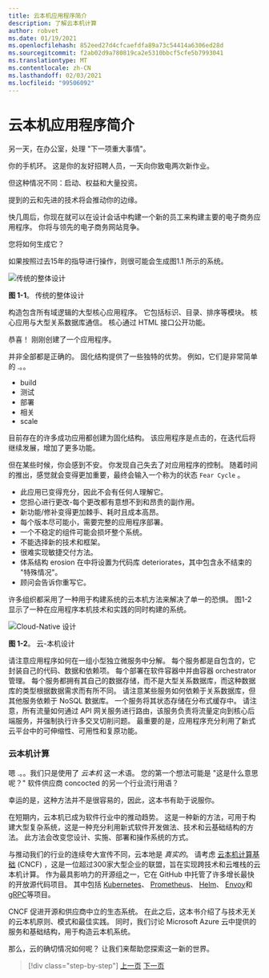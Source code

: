 ```yaml
---
title: 云本机应用程序简介
description: 了解云本机计算
author: robvet
ms.date: 01/19/2021
ms.openlocfilehash: 852eed27d4cfcaefdfa89a73c54414a6306ed28d
ms.sourcegitcommit: f2ab02d9a780819ca2e5310bbcf5cfe5b7993041
ms.translationtype: MT
ms.contentlocale: zh-CN
ms.lasthandoff: 02/03/2021
ms.locfileid: "99506092"
---
```

# <a name="introduction-to-cloud-native-applications"></a>云本机应用程序简介

另一天，在办公室，处理 "下一项重大事情"。

你的手机环。 这是你的友好招聘人员，一天向你致电两次新作业。

但这种情况不同：启动、权益和大量投资。

提到的云和先进的技术将会推动你的边缘。

快几周后，你现在就可以在设计会话中构建一个新的员工来构建主要的电子商务应用程序。 你将与领先的电子商务网站竞争。

您将如何生成它？

如果按照过去15年的指导进行操作，则很可能会生成图1.1 所示的系统。

![传统的整体设计](./media/monolithic-design.png)

**图 1-1**。 传统的整体设计

构造包含所有域逻辑的大型核心应用程序。 它包括标识、目录、排序等模块。 核心应用与大型关系数据库通信。 核心通过 HTML 接口公开功能。

恭喜！  刚刚创建了一个应用程序。

并非全部都是正确的。 固化结构提供了一些独特的优势。 例如，它们是非常简单的 .。。

- build
- 测试
- 部署
- 相关
- scale

目前存在的许多成功应用都创建为固化结构。 该应用程序是点击的，在迭代后将继续发展，增加了更多功能。

但在某些时候，你会感到不安。 你发现自己失去了对应用程序的控制。 随着时间的推出，感觉就会变得更加重要，最终会输入一个称为的状态 `Fear Cycle` 。

- 此应用已变得充分，因此不会有任何人理解它。
- 您担心进行更改-每个更改都有意想不到和昂贵的副作用。
- 新功能/修补变得更加棘手、耗时且成本高昂。
- 每个版本尽可能小，需要完整的应用程序部署。
- 一个不稳定的组件可能会损坏整个系统。
- 不能选择新的技术和框架。
- 很难实现敏捷交付方法。
- 体系结构 erosion 在中将设置为代码库 deteriorates，其中包含永不结束的 "特殊情况"。
- 顾问会告诉你重写它。

许多组织都采用了一种用于构建系统的云本机方法来解决了单一的恐惧。 图1-2 显示了一种在应用程序本机技术和实践的同时构建的系统。

![Cloud-Native 设计](./media/cloud-native-design.png)

**图 1-2**。 云-本机设计

请注意应用程序如何在一组小型独立微服务中分解。 每个服务都是自包含的，它封装自己的代码、数据和依赖项。 每个部署在软件容器中并由容器 orchestrator 管理。 每个服务都拥有其自己的数据存储，而不是大型关系数据库，而这种数据库的类型根据数据需求而有所不同。 请注意某些服务如何依赖于关系数据库，但其他服务依赖于 NoSQL 数据库。 一个服务将其状态存储在分布式缓存中。 请注意，所有流量如何通过 API 网关服务进行路由，该服务负责将流量定向到核心后端服务，并强制执行许多交叉切削问题。 最重要的是，应用程序充分利用了新式云平台中的可伸缩性、可用性和复原功能。

### <a name="cloud-native-computing"></a>云本机计算

嗯 .。。我们只是使用了 _云本机_ 这一术语。 您的第一个想法可能是 "这是什么意思呢？" 软件供应商 concocted 的另一个行业流行用语？

幸运的是，这种方法并不是很容易的，因此，这本书有助于说服你。

在短期内，云本机已成为软件行业中的推动趋势。 这是一种新的方法，可用于构建大型复杂系统，这是一种充分利用新式软件开发做法、技术和云基础结构的方法。 此方法会改变您设计、实施、部署和操作系统的方式。

与推动我们的行业的连续夸大宣传不同，云本地是 _真实的_。 请考虑 [云本机计算基础](https://www.cncf.io/) (CNCF) ，这是一位超过300家大型企业的联盟，旨在实现跨技术和云堆栈的云本机计算。 作为最具影响力的开源组之一，它在 GitHub 中托管了许多增长最快的开放源代码项目。 其中包括 [Kubernetes](https://kubernetes.io/)、 [Prometheus](https://prometheus.io/)、 [Helm](https://helm.sh/)、 [Envoy](https://www.envoyproxy.io/)和 [gRPC](https://grpc.io/)等项目。

CNCF 促进开源和供应商中立的生态系统。 在此之后，这本书介绍了与技术无关的云本机原则、模式和最佳实践。 同时，我们讨论 Microsoft Azure 云中提供的服务和基础结构，用于构造云本机系统。

那么，云的确切情况如何呢？ 让我们来帮助您探索这一新的世界。

>[!div class="step-by-step"]
>[上一页](index.md)
>[下一页](definition.md)
